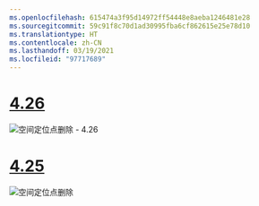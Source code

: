 ```yaml
---
ms.openlocfilehash: 615474a3f95d14972ff54448e8aeba1246481e28
ms.sourcegitcommit: 59c91f8c70d1ad30995fba6cf862615e25e78d10
ms.translationtype: HT
ms.contentlocale: zh-CN
ms.lasthandoff: 03/19/2021
ms.locfileid: "97717689"
---
```

# <a name="426"></a>[4.26](#tab/426)

![空间定位点删除 - 4.26](../images/local-spatial-anchors-img-04.png)

# <a name="425"></a>[4.25](#tab/425)

![空间定位点删除](../images/unreal-spatialanchors-remove.PNG)
